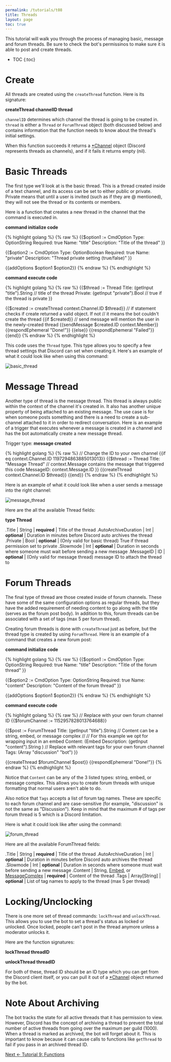 ```yaml
---
permalink: /tutorials/t08
title: Threads
layout: page
toc: true
---
```


This tutorial will walk you through the process of managing basic, message and forum threads. Be sure to check the bot's permissinos to make sure it is able to post and create threads.

* TOC
{:toc}

# Create

All threads are created using the `createThread` function. Here is its signature:

**createThread channelID thread**

`channelID` determines which channel the thread is going to be created in. `thread` is either a `Thread` or `ForumThread` object (both discussed below) and contains information that the function needs to know about the thread's initial settings.

When this function succeeds it returns a [*Channel](/peaches-bot.docs/docs#contextchannel) object (Discord represents threads as channels), and if it fails it returns empty (nil).

# Basic Threads

The first type we'll look at is the basic thread. This is a thread created inside of a text channel, and its access can be set to either public or private. Private means that until a user is invited (such as if they are @ mentioned), they will not see the thread or its contents or members.

Here is a function that creates a new thread in the channel that the command is executed in.

**command initialize code**

{% highlight golang %}
{% raw %}
{{$option1 := CmdOption
    Type: OptionString 
    Required: true
    Name: "title" 
    Description: "Title of the thread"
}}

{{$option2 := CmdOption
    Type: OptionBoolean
    Required: true
    Name: "private"
    Description: "Thread private setting (true/false)"
}}

{{addOptions $option1 $option2}}
{% endraw %}
{% endhighlight %}

**command execute code**

{% highlight golang %}
{% raw %}
{{$thread := Thread
    Title: (getInput "title").String // title of the thread
    Private: (getInput "private").Bool // true if the thread is private
}}

{{$created := createThread context.Channel.ID $thread}}
// if statement checks if create returned a valid object. If not
// it means the bot couldn't create the thread
{{if $created}}
    // send message will mention the user in the newly-created thread
    {{sendMessage $created.ID context.Member}}
    {{respondEphemeral "Done!"}}
{{else}}
    {{respondEphemeral "Failed"}}
{{end}}
{% endraw %}
{% endhighlight %}

This code uses the `Thread` type. This type allows you to specify a few thread settings that Discord can set when creating it. Here's an example of what it could look like when using this command:

![basic_thread](/peaches-bot.docs/assets/t08/basic_thread.png)

# Message Thread

Another type of thread is the message thread. This thread is always public within the context of the channel it's created in. It also has another unique property of being attached to an existing message. The use case is for when someone posts something and there is a need to create a sub-channel attached to it in order to redirect conversation. Here is an example of a trigger that executes whenever a message is created in a channel and has the bot automatically create a new message thread.

Trigger type: **message created**

{% highlight golang %}
{% raw %}
// Change the ID to your own channel
{{if eq context.Channel.ID 1197294863885013013}}
    {{$thread := Thread
        Title: "Message Thread"
        // context.Message contains the message that triggered this code
        MessageID: context.Message.ID
    }}
    {{createThread context.Channel.ID $thread}}
{{end}}
{% endraw %}
{% endhighlight %}

Here is an example of what it could look like when a user sends a message into the right channel:

![message_thread](/peaches-bot.docs/assets/t08/message_thread.png)

Here are the all the available Thread fields:

**type Thread**

.Title | String | **required** | Title of the thread
.AutoArchiveDuration | Int | **optional** | Duration in minutes before Discord auto archives the thread
.Private | Bool | **optional** | (Only valid for basic thread) True if thread permission set to private
.Slowmode | Int | **optional** | Duration in seconds where someone must wait before sending a new message
.MessageID | ID | **optional** | (Only valid for message thread) message ID to attach the thread to

# Forum Threads

The final type of thread are those created inside of forum channels. These have some of the same configuration options as regular threads, but they have the added requirement of needing content to go along with the title (serves as the forum post body). In addition to this, forum threads can be associated with a set of tags (max 5 per forum thread).

Creating forum threads is done with `createThread` just as before, but the thread type is created by using `ForumThread`. Here is an example of a command that creates a new forum post:

**command initialize code**

{% highlight golang %}
{% raw %}
{{$option1 := CmdOption
    Type: OptionString 
    Required: true
    Name: "title" 
    Description: "Title of the forum thread"
}}

{{$option2 := CmdOption
    Type: OptionString
    Required: true
    Name: "content"
    Description: "Content of the forum thread"
}}

{{addOptions $option1 $option2}}
{% endraw %}
{% endhighlight %}

**command execute code**

{% highlight golang %}
{% raw %}
// Replace with your own forum channel ID
{{$forumChannel := 1152957828013764688}}

{{$post := ForumThread
    Title: (getInput "title").String
    // Content can be a string, embed, or message complex
    //
    // For this example we opt for wrapping input in an embed
    Content: (Embed
        Description: (getInput "content").String
    )
    // Replace with relevant tags for your own forum channel
    Tags: (Array "discussion" "bot")
}}

{{createThread $forumChannel $post}}
{{respondEphemeral "Done!"}}
{% endraw %}
{% endhighlight %}

Notice that `Content` can be any of the 3 listed types: string, embed, or message complex. This allows you to create forum threads with unique formatting that normal users aren't able to do.

Also notice that `Tags` accepts a list of forum tag names. These are specific to each forum channel and are case-sensitive (for example, "discussion" is not the same as "Discussion"). Keep in mind that the maximum # of tags per forum thread is 5 which is a Discord limitation.

Here is what it could look like after using the command:

![forum_thread](/peaches-bot.docs/assets/t08/forum_thread.png)

Here are all the available ForumThread fields:

.Title | String | **required** | Title of the thread
.AutoArchiveDuration | Int | **optional** | Duration in minutes before Discord auto archives the thread
.Slowmode | Int | **optional** | Duration in seconds where someone must wait before sending a new message
.Content | String, [Embed](/peaches-bot.docs/docs#type-embed), or [MessageComplex](/peaches-bot.docs/docs#type-messagecomplex) | **required** | Content of the thread
.Tags | Array[String] | **optional** | List of tag names to apply to the thread (max 5 per thread)

# Locking/Unclocking

There is one more set of thread commands: `lockThread` and `unlockThread`. This allows you to use the bot to set a thread's status as locked or unlocked. Once locked, people can't post in the thread anymore unless a moderator unlocks it.

Here are the function signatures:

**lockThread threadID**

**unlockThread threadID**

For both of these, thread ID should be an ID type which you can get from the Discord client itself, or you can pull it out of a [*Channel](/peaches-bot.docs/docs#contextchannel) object returned by the bot.

# Note About Archiving

The bot tracks the state for all active threads that it has permission to view. However, Discord has the concept of archiving a thread to prevent the total number of active threads from going over the maximum per guild (1000). When a thread is marked as archived, the bot will forget about it. This is important to know because it can cause calls to functions like `getThread` to fail if you pass in an archived thread ID.

[Next <- Tutorial 9: Functions](/peaches-bot.docs/tutorials/t09)